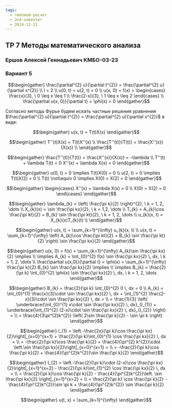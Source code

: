 ```yaml
---
tags:
  - типовой-расчет
  - 2nd-semester
  - 2024-12-11
---
```


## ТР 7 Методы математического анализа

### Ершов Алексей Геннадьевич КМБО-03-23

### Вариант 5

$$\begin{gather}
\frac{\partial^{2} u}{\partial t^{2}} = \frac{\partial^{2} u}{\partial x^{2}} \\
l = 2 \\
u(0, t) = u(2, t) = 0 \\
u(x, 0) = f(x) = \begin{cases}
\frac{x}{3}, \ 0 \leq x \leq 1 \\
\frac{2-x}{3}, \ 1 \leq x \leq 2
\end{cases} \\
\frac{\partial u(x, 0)}{\partial t} = \phi(x) = 0
\end{gather}$$

Согласно методы Фурье будем искать частные решения уравнения $\frac{\partial^{2} u}{\partial t^{2}} = \frac{\partial^{2} u}{\partial x^{2}}$ в виде:

$$\begin{gather}
u(x, t) = T(t)X(x)
\end{gather}$$

$$\begin{gather}
T''(t)X(x) = T(t)X''(x) \\
\frac{T''(t)}{T(t)} = \frac{X''(x)}{X(x)} \\
\end{gather}$$

$$\begin{gather}
\frac{T''(t)}{T(t)} = \frac{X''(x)}{X(x)} = -\lambda \\
T''(t) + \lambda T(t) = 0
X''(x) + \lambda X(x) = 0
\end{gather}$$

$$\begin{gather}
u(0, t) = 0 \implies T(t)X(0) = 0 \\
u(2, t) = 0 \implies T(t)X(2) = 0 \\
T(t) \not\equiv 0 \implies X(0) = X(2) = 0
\end{gather}$$

$$\begin{gather}
\begin{cases}
X''(x) + \lambda X(x) = 0 \\
X(0) = X(2) = 0
\end{cases}
\end{gather}$$

$$\begin{gather}
\lambda_{k} = \left( \frac{\pi k}{2} \right)^{2}, \ k = 1, 2, \dots \\
X_{k}(x) = \sin \frac{\pi kx}{2}, \ k = 1,2, \dots \\
T_{k} = A_{k}\cos \frac{\pi kt}{2} + B_{k} \sin \frac{\pi kt}{2}, \ k = 1, 2, \dots \\
u_{k}(x, t) = X_{k}(x)T_{k}(t) \\
\end{gather}$$

$$\begin{gather}
u(x, t) = \sum_{k=1}^{\infty} u_{k}(x, t) \\
u(x, t) = \sum_{k=1}^{\infty} \left( A_{k}\cos \frac{\pi kt}{2} + B_{k} \sin \frac{\pi kt}{2} \right) \sin \frac{\pi kx}{2}
\end{gather}$$

$$\begin{gather}
u(x, 0) = f(x) = \sum_{k=1}^{\infty} A_{k}\sin \frac{\pi kx}{2} \implies \\
\implies A_{k} = \int_{0}^{2} f(x) \sin \frac{\pi kx}{2} \, dx, \ k = 1, 2, \dots \\
\frac{\partial u(x,0)}{\partial t} = \phi(x) = \sum_{k=1}^{\infty} \frac{\pi k}{2} B_{k} \sin \frac{\pi kx}{2} \implies \\
\implies B_{k} = \frac{2}{\pi k} \int_{0}^{2} \phi(x) \sin \frac{\pi kx}{2} \, dx, \ k = 1, 2, \dots
\end{gather}$$

$$\begin{gather}
B_{k} = \frac{2}{\pi k} \int_{0}^{2} 0 \, dx = 0 \\
A_{k} = \int_{0}^{1} \frac{x}{3}\cdot \sin \frac{\pi kx}{2} \, dx + \int_{1}^{2} \frac{2-x}{3}\cdot \sin \frac{\pi kx}{2} \, dx = \\
= \frac{1}{3} \left( \underbrace{\int_{0}^{1} x\cdot \sin \frac{\pi kx}{2} \, dx}_{I_{1}} + \underbrace{\int_{1}^{2} (2-x)\cdot \sin \frac{\pi kx}{2} \, dx}_{I_{2}} \right) = \\ 
= \frac{4}{3\pi^{2}k^{2}} \left( 2\sin \frac{\pi k}{2} - \sin \pi k \right) 
\end{gather}$$

$$\begin{gather}
I_{1} = \left.-\frac{2x}{\pi k}\cos \frac{\pi kx}{2}\right|_{x=0}^{x=1} + \frac{2}{\pi k}\int_{0}^{1} \cos \frac{\pi kx}{2} \, dx = \\
= -\frac{2}{\pi k}\cos \frac{\pi k}{2} + \frac{4}{\pi^{2} k^{2}}\cdot \left.\sin \frac{\pi kx}{2}\right|_{x=0}^{x=1} = \\
= -\frac{2}{\pi k}\cos \frac{\pi k}{2} + \frac{4}{\pi^{2}k^{2}}\sin \frac{\pi k}{2}
\end{gather}$$

$$\begin{gather}
I_{2} = \left.-\frac{2}{\pi k}\cdot (2-x)\cos \frac{\pi kx}{2}\right|_{x=1}^{x=2} - \frac{2}{\pi k}\int_{1}^{2} \cos \frac{\pi kx}{2} \, dx = \\
= \frac{2}{\pi k}\cos \frac{\pi k}{2} - \frac{4}{\pi^{2}k^{2}}\left. \sin \frac{\pi kx}{2} \right|_{x=1}^{x=2} = \\
= \frac{2}{\pi k} \cos \frac{\pi k}{2} - \frac{4}{\pi^{2}k^{2}}\sin \pi k + \frac{4}{\pi^{2}k^{2}} \sin \frac{\pi k}{2}
\end{gather}$$

$$\begin{gather}
u(t, x) = \sum_{k=1}^{\infty} 
\end{gather}$$